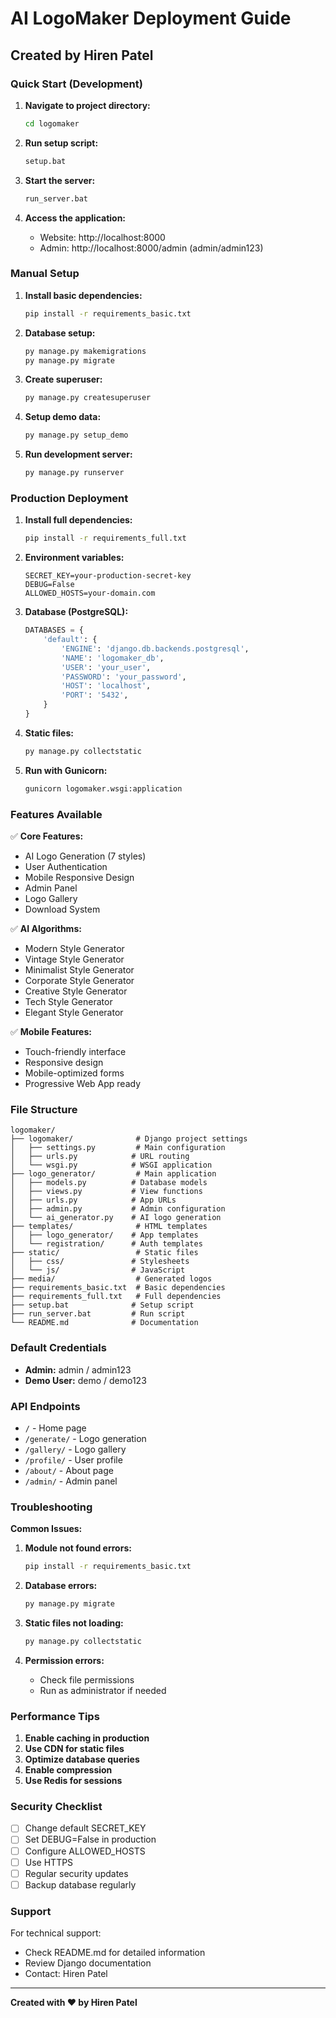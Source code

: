 # AI LogoMaker Deployment Guide
## Created by Hiren Patel

### Quick Start (Development)

1. **Navigate to project directory:**
   ```bash
   cd logomaker
   ```

2. **Run setup script:**
   ```bash
   setup.bat
   ```

3. **Start the server:**
   ```bash
   run_server.bat
   ```

4. **Access the application:**
   - Website: http://localhost:8000
   - Admin: http://localhost:8000/admin (admin/admin123)

### Manual Setup

1. **Install basic dependencies:**
   ```bash
   pip install -r requirements_basic.txt
   ```

2. **Database setup:**
   ```bash
   py manage.py makemigrations
   py manage.py migrate
   ```

3. **Create superuser:**
   ```bash
   py manage.py createsuperuser
   ```

4. **Setup demo data:**
   ```bash
   py manage.py setup_demo
   ```

5. **Run development server:**
   ```bash
   py manage.py runserver
   ```

### Production Deployment

1. **Install full dependencies:**
   ```bash
   pip install -r requirements_full.txt
   ```

2. **Environment variables:**
   ```
   SECRET_KEY=your-production-secret-key
   DEBUG=False
   ALLOWED_HOSTS=your-domain.com
   ```

3. **Database (PostgreSQL):**
   ```python
   DATABASES = {
       'default': {
           'ENGINE': 'django.db.backends.postgresql',
           'NAME': 'logomaker_db',
           'USER': 'your_user',
           'PASSWORD': 'your_password',
           'HOST': 'localhost',
           'PORT': '5432',
       }
   }
   ```

4. **Static files:**
   ```bash
   py manage.py collectstatic
   ```

5. **Run with Gunicorn:**
   ```bash
   gunicorn logomaker.wsgi:application
   ```

### Features Available

✅ **Core Features:**
- AI Logo Generation (7 styles)
- User Authentication
- Mobile Responsive Design
- Admin Panel
- Logo Gallery
- Download System

✅ **AI Algorithms:**
- Modern Style Generator
- Vintage Style Generator
- Minimalist Style Generator
- Corporate Style Generator
- Creative Style Generator
- Tech Style Generator
- Elegant Style Generator

✅ **Mobile Features:**
- Touch-friendly interface
- Responsive design
- Mobile-optimized forms
- Progressive Web App ready

### File Structure

```
logomaker/
├── logomaker/              # Django project settings
│   ├── settings.py         # Main configuration
│   ├── urls.py            # URL routing
│   └── wsgi.py            # WSGI application
├── logo_generator/         # Main application
│   ├── models.py          # Database models
│   ├── views.py           # View functions
│   ├── urls.py            # App URLs
│   ├── admin.py           # Admin configuration
│   └── ai_generator.py    # AI logo generation
├── templates/              # HTML templates
│   ├── logo_generator/    # App templates
│   └── registration/      # Auth templates
├── static/                 # Static files
│   ├── css/               # Stylesheets
│   └── js/                # JavaScript
├── media/                  # Generated logos
├── requirements_basic.txt  # Basic dependencies
├── requirements_full.txt   # Full dependencies
├── setup.bat              # Setup script
├── run_server.bat         # Run script
└── README.md              # Documentation
```

### Default Credentials

- **Admin:** admin / admin123
- **Demo User:** demo / demo123

### API Endpoints

- `/` - Home page
- `/generate/` - Logo generation
- `/gallery/` - Logo gallery
- `/profile/` - User profile
- `/about/` - About page
- `/admin/` - Admin panel

### Troubleshooting

**Common Issues:**

1. **Module not found errors:**
   ```bash
   pip install -r requirements_basic.txt
   ```

2. **Database errors:**
   ```bash
   py manage.py migrate
   ```

3. **Static files not loading:**
   ```bash
   py manage.py collectstatic
   ```

4. **Permission errors:**
   - Check file permissions
   - Run as administrator if needed

### Performance Tips

1. **Enable caching in production**
2. **Use CDN for static files**
3. **Optimize database queries**
4. **Enable compression**
5. **Use Redis for sessions**

### Security Checklist

- [ ] Change default SECRET_KEY
- [ ] Set DEBUG=False in production
- [ ] Configure ALLOWED_HOSTS
- [ ] Use HTTPS
- [ ] Regular security updates
- [ ] Backup database regularly

### Support

For technical support:
- Check README.md for detailed information
- Review Django documentation
- Contact: Hiren Patel

---
**Created with ❤️ by Hiren Patel**